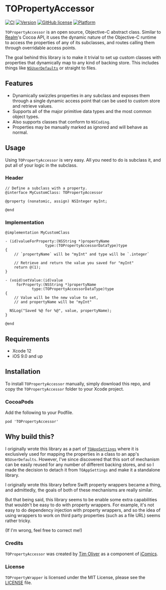 # TOPropertyAccessor

[![CI](https://github.com/TimOliver/TOPropertyAccessor/actions/workflows/ci.yml/badge.svg)](https://github.com/TimOliver/TOPropertyAccessor/actions/workflows/ci.yml)
[![Version](https://img.shields.io/cocoapods/v/TOPropertyAccessor.svg?style=flat)](http://cocoadocs.org/docsets/TOPropertyAccessor)
[![GitHub license](https://img.shields.io/badge/license-MIT-blue.svg)](https://raw.githubusercontent.com/TimOliver/TOPropertyAccessor/main/LICENSE)
[![Platform](https://img.shields.io/cocoapods/p/TOPropertyAccessor.svg?style=flat)](http://cocoadocs.org/docsets/TOPropertyAccessor)

`TOPropertyAccessor` is an open source, Objective-C abstract class. Similar to [Realm](https://github.com/realm/realm-cocoa)'s Cocoa API, it uses the dynamic nature of the Objective-C runtime to access the properties of any of its subclasses, and routes calling them through overridable access points.

The goal behind this library is to make it trivial to set up custom classes with properties that dynamically map to any kind of backing store. This includes things like [`NSUserDefaults`](https://developer.apple.com/documentation/foundation/nsuserdefaults) or straight to files.

## Features

* Dynamically swizzles properties in any subclass and exposes them through a single dynamic access point that can be used to custom store and retrieve values.
* Supports all of the major primitive data types and the most common object types.
* Also supports classes that conform to `NSCoding`.
* Properties may be manually marked as ignored and will behave as normal.

## Usage

Using `TOPropertyAccessor` is very easy. All you need to do is subclass it, and put all of your logic in the subclass.

### Header

```objc
// Define a subclass with a property.
@interface MyCustomClass: TOPropertyAccessor

@property (nonatomic, assign) NSInteger myInt;

@end 
```

### Implementation

```objc
@implementation MyCustomClass

- (id)valueForProperty:(NSString *)propertyName
                  type:(TOPropertyAccessorDataType)type
{
	// `propertyName` will be "myInt" and type will be `.integer`
	
	// Retrieve and return the value you saved for "myInt"
	return @(1);
}

- (void)setValue:(id)value
     forProperty:(NSString *)propertyName
            type:(TOPropertyAccessorDataType)type
{
	// Value will be the new value to set, 
	// and propertyName will be "myInt"
  
  NSLog("Saved %@ for %@", value, propertyName);
}    

@end

```

## Requirements

* Xcode 12
* iOS 9.0 and up

## Installation

To install `TOPropertyAccessor` manually, simply download this repo, and copy the  `TOPropertyAccessor` folder to your Xcode project.

### CocoaPods

Add the following to your Podfile.

```
pod 'TOPropertyAccessor'
```

## Why build this?

I originally wrote this library as a part of [`TOAppSettings`](https://github.com/TimOliver/TOAppSettings) where it is exclusively used for mapping the properties in a class to an app's `NSUserDefaults`. However, I've since discovered that this sort of mechanism can be easily reused for any number of different backing stores, and so I made the decision to detach it from `TOAppSettings` and make it a standalone library.

I originally wrote this library before Swift property wrappers became a thing, and admittedly, the goals of both of these mechanisms are really similar.

But that being said, this library seems to be enable some extra capabilities that wouldn't be easy to do with property wrappers. For example, it's not easy to do dependency injection with property wrappers, and so the idea of using wrappers to work on third party properties (such as a file URL) seems rather tricky.

(If I'm wrong, feel free to correct me!)

### Credits

`TOPropertyAccessor` was created by [Tim Oliver](http://twitter.com/TimOliverAU) as a component of [iComics](http://icomics.co).

### License

`TOPropertyWrapper` is licensed under the MIT License, please see the [LICENSE](LICENSE) file. 
